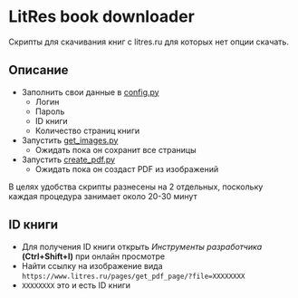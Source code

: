 # LitRes book downloader

Скрипты для скачивания книг с litres.ru для которых нет опции скачать.

## Описание

- Заполнить свои данные в [config.py](config.py)
  - Логин
  - Пароль
  - ID книги
  - Количество страниц книги
- Запустить [get_images.py](get_images.py)
  - Ожидать пока он сохранит все страницы
- Запустить [create_pdf.py](create_pdf.py)
  - Ожидать пока он создаст PDF из изображений

В целях удобства скрипты разнесены на 2 отдельных, поскольку каждая процедура занимает около 20-30 минут

## ID книги
- Для получения ID книги открыть *Инструменты разработчика* **(Ctrl+Shift+I)** при онлайн просмотре
- Найти ссылку на изображение вида `https://www.litres.ru/pages/get_pdf_page/?file=ХХХХХХХХ`
- `XXXXXXXX` это и есть ID книги
